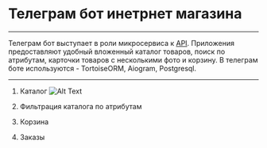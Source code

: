 # Телеграм бот инетрнет магазина
---
Телеграм бот выступает в роли микросервиса к [API](https://github.com/Kyle-krn/TelegramShop). Приложения предоставляют удобный вложенный каталог товаров, 
поиск по атрибутам, карточки товаров с несколькими фото и корзину. В телеграм боте используются - TortoiseORM, Aiogram, Postgresql.

---
1. Каталог
![Alt Text](https://i.gifer.com/3OMH7.gif)
2. Фильтрация каталога по атрибутам

3. Корзина

4. Заказы 
